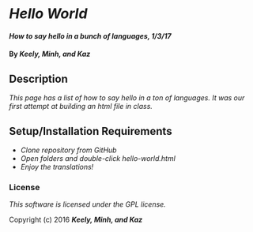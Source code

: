 # _Hello World_

#### _How to say hello in a bunch of languages, 1/3/17_

#### By _**Keely, Minh, and Kaz**_

## Description

_This page has a list of how to say hello in a ton of languages. It was our first attempt at building an html file in class._

## Setup/Installation Requirements

* _Clone repository from GitHub_
* _Open folders and double-click hello-world.html_
* _Enjoy the translations!_

### License

*This software is licensed under the GPL license.*

Copyright (c) 2016 **_Keely, Minh, and Kaz_**
